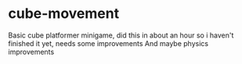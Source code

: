 # cube-movement
Basic cube platformer minigame, did this in about an
hour so i haven't finished it yet, needs some improvements
And maybe physics improvements
